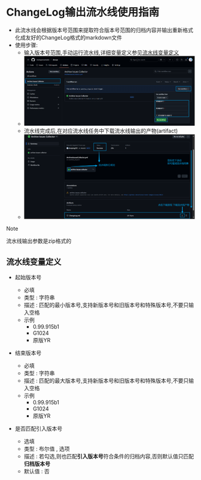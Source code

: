 # ChangeLog输出流水线使用指南

- 此流水线会根据版本号范围来提取符合版本号范围的归档内容并输出重新格式化成友好的ChangeLog格式的markdown文件
- 使用步骤:
  - 输入版本号范围,手动运行流水线,详细变量定义参见[流水线变量定义](#流水线变量定义)
  - ![0](./image/ChangeLog输出流水线使用指南/step1.png)
  - 流水线完成后,在对应流水线任务中下载流水线输出的产物(artifact)
  - ![1](./image/ChangeLog输出流水线使用指南/step2.png)

> [!NOTE]
> 流水线输出参数是zip格式的


## 流水线变量定义
- 起始版本号
  - 必填
  - 类型 : 字符串 
  - 描述 : 匹配的最小版本号,支持新版本号和旧版本号和特殊版本号,不要只输入空格
  - 示例 
    - 0.99.915b1 
    - G1024 
    - 原版YR

- 结束版本号
  - 必填
  - 类型 : 字符串 
  - 描述 : 匹配的最大版本号,支持新版本号和旧版本号和特殊版本号,不要只输入空格
  - 示例 
    - 0.99.915b1 
    - G1024 
    - 原版YR

- 是否匹配引入版本号
  - 选填
  - 类型 : 布尔值 , 选项
  - 描述 : 若勾选,则也匹配**引入版本号**符合条件的归档内容,否则默认值只匹配**归档版本号**
  - 默认值 : 否
  
  




